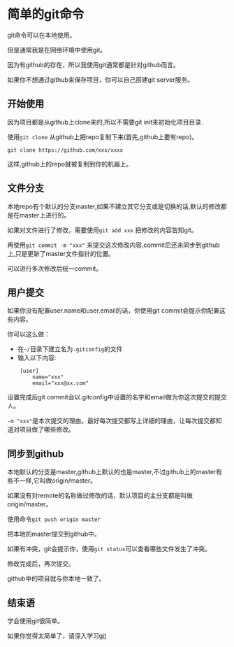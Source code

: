 # 简单的git命令

git命令可以在本地使用。

但是通常我是在网络环境中使用git。

因为有github的存在，所以我使用git通常都是针对github而言。

如果你不想通过github来保存项目，你可以自己搭建git server服务。

## 开始使用

因为项目都是从github上clone来的,所以不需要git init来初始化项目目录.

使用`git clone` 从github上把repo复制下来(首先,github上要有repo)。

```
git clone https://github.com/xxx/xxxx
```

这样,github上的repo就被复制到你的机器上。

## 文件分支

本地repo有个默认的分支master,如果不建立其它分支或是切换的话,默认的修改都是在master上进行的。

如果对文件进行了修改，需要使用`git add xxx` 把修改的内容告知git。

再使用`git commit -m "xxx"` 来提交这次修改内容,commit后还未同步到github上,只是更新了master文件指针的位置。

可以进行多次修改后统一commit。

## 用户提交

如果你没有配置user.name和user.email的话，你使用git commit会提示你配置这些内容。

你可以这么做：

+ 在`~/`目录下建立名为`.gitconfig`的文件
+ 输入以下内容:
```
    [user]
        name="xxx"
        email="xxx@xx.com"
```
设置完成后git commit会以.gitconfig中设置的名字和email做为你这次提交的提交人。

`-m "xxx"`是本次提交的理由。最好每次提交都写上详细的理由，让每次提交都知道对项目做了哪些修改。

## 同步到github

本地默认的分支是master,github上默认的也是master,不过github上的master有些不一样,它叫做origin/master。

如果没有对remote的名称做过修改的话，默认项目的主分支都是叫做origin/master。

使用命令`git push origin master`

把本地的master提交到github中。

如果有冲突，git会提示你，使用`git status`可以查看哪些文件发生了冲突。

修改完成后，再次提交。

github中的项目就与你本地一致了。

## 结束语

学会使用git很简单。

如果你觉得太简单了，请深入学习[git](https://www.atlassian.com/git/tutorials)